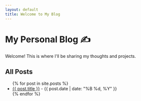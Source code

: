 ```yaml
---
layout: default
title: Welcome to My Blog
---
```


# My Personal Blog ✍️

Welcome! This is where I'll be sharing my thoughts and projects.

## All Posts

<ul>
  {% for post in site.posts %}
    <li>
      <a href="{{ post.url }}">{{ post.title }}</a> - {{ post.date | date: "%B %d, %Y" }}
    </li>
  {% endfor %}
</ul>
